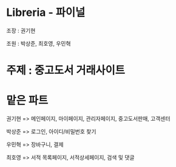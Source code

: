 # Libreria - 파이널 
조장 : 권기현

조원 : 박상준, 최호영, 우민혁

# 주제 : 중고도서 거래사이트

# 맡은 파트
권기현 => 메인페이지, 마이페이지, 관리자페이지, 중고도서판매, 고객센터

박상준 => 로그인, 아이디/비밀번호 찾기

우민혁 => 장바구니, 결제

최호영 => 서적 목록페이지, 서적상세페이지, 검색 및 댓글 
